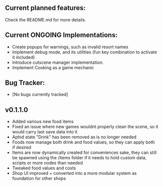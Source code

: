 
## Current planned features:
Check the README.md for more details.
## Current ONGOING Implementations:
- Create popups for warnings, such as invalid resort names
- Implement debug mode, and its utilities (fun key combination to activate it included)
- Introduce cutscene manager implementation.
- Implement Cooking as a game mechanic

## Bug Tracker:
- [No bugs currently tracked]

## v0.1.1.0
- Added various new food items
- Fixed an issue where new games wouldnt properly clean the scene, so it would carry last save data into it
- Aphid state "Drink" has been removed as is no longer needed
- Foods now manage both drink and food values, so they can apply both if desired
- Items are now dynamically created for conveniences sake, they can still be spawned using the /items folder if it needs to hold custom data, scripts or more nodes than needed
- Tweaked food values and costs
- Shop UI improved + converted into a more modular system as foundation for other shops